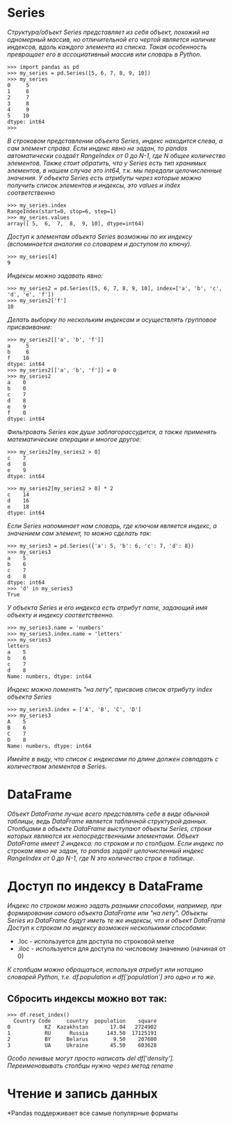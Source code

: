 # Series 

*Структура/объект Series представляет из себя объект, похожий на одномерный массив, но отличительной его чертой является наличие индексов, вдоль каждого элемента из списка. Такая особенность превращает его в ассоциативный массив или словарь в Python.*
 ```
>>> import pandas as pd
>>> my_series = pd.Series([5, 6, 7, 8, 9, 10])
>>> my_series
0     5
1     6
2     7
3     8
4     9
5    10
dtype: int64
>>>
```
*В строковом представлении объекта Series, индекс находится слева, а сам элемент справа. Если индекс явно не задан, то pandas автоматически создаёт RangeIndex от 0 до N-1, где N общее количество элементов. Также стоит обратить, что у Series есть тип хранимых элементов, в нашем случае это int64, т.к. мы передали целочисленные значения.
У объекта Series есть атрибуты через которые можно получить список элементов и индексы, это values и index соответственно*
```
>>> my_series.index
RangeIndex(start=0, stop=6, step=1)
>>> my_series.values
array([ 5,  6,  7,  8,  9, 10], dtype=int64) 
```

*Доступ к элементам объекта Series возможны по их индексу (вспоминается аналогия со словарем и доступом по ключу).*

```
>>> my_series[4]
9
```

*Индексы можно задавать явно:*

```
>>> my_series2 = pd.Series([5, 6, 7, 8, 9, 10], index=['a', 'b', 'c', 'd', 'e', 'f'])
>>> my_series2['f']
10
```

*Делать выборку по нескольким индексам и осуществлять групповое присваивание:*

```
>>> my_series2[['a', 'b', 'f']]
a     5
b     6
f    10
dtype: int64
>>> my_series2[['a', 'b', 'f']] = 0
>>> my_series2
a    0
b    0
c    7
d    8
e    9
f    0
dtype: int64
```

*Фильтровать Series как душе заблагорассудится, а также применять математические операции и многое другое:*

```
>>> my_series2[my_series2 > 0]
c    7
d    8
e    9
dtype: int64
```
```
>>> my_series2[my_series2 > 0] * 2
c    14
d    16
e    18
dtype: int64
```
*Если Series напоминает нам словарь, где ключом является индекс, а значением сам элемент, то можно сделать так:*

```
>>> my_series3 = pd.Series({'a': 5, 'b': 6, 'c': 7, 'd': 8})
>>> my_series3
a    5
b    6
c    7
d    8
dtype: int64
>>> 'd' in my_series3
True
```

*У объекта Series и его индекса есть атрибут name, задающий имя объекту и индексу соответственно.*
```
>>> my_series3.name = 'numbers'
>>> my_series3.index.name = 'letters'
>>> my_series3
letters
a    5
b    6
c    7
d    8
Name: numbers, dtype: int64
```

*Индекс можно поменять "на лету", присвоив список атрибуту index объекта Series*

```
>>> my_series3.index = ['A', 'B', 'C', 'D']
>>> my_series3
A    5
B    6
C    7
D    8
Name: numbers, dtype: int64
```
*Имейте в виду, что список с индексами по длине должен совпадать с количеством элементов в Series.*

# DataFrame

*Объект DataFrame лучше всего представлять себе в виде обычной таблицы, ведь DataFrame является табличной структурой данных. Столбцами в объекте DataFrame выступают объекты Series, строки которых являются их непосредственными элементами.
Объект DataFrame имеет 2 индекса: по строкам и по столбцам. Если индекс по строкам явно не задан, то pandas задаёт целочисленный индекс RangeIndex от 0 до N-1, где N это количество строк в таблице.*

# Доступ по индексу в DataFrame

*Индекс по строкам можно задать разными способами, например, при формировании самого объекта DataFrame или "на лету". 
Объекты Series из DataFrame будут иметь те же индексы, что и объект DataFrame
Доступ к строкам по индексу возможен несколькими способами:*

- .loc - используется для доступа по строковой метке
- .iloc - используется для доступа по числовому значению (начиная от 0)

*К столбцам можно обращаться, используя атрибут или нотацию словарей Python, т.е. df.population и df['population'] это одно и то же.*

## Сбросить индексы можно вот так:

```
>>> df.reset_index()
  Country Code     country  population    square
0           KZ  Kazakhstan       17.04   2724902
1           RU      Russia      143.50  17125191
2           BY     Belarus        9.50    207600
3           UA     Ukraine       45.50    603628
```

*Особо ленивые могут просто написать del df['density'].
Переименовывать столбцы нужно через метод rename*

# Чтение и запись данных

*Pandas поддерживает все самые популярные форматы
